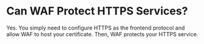 # Can WAF Protect HTTPS Services?<a name="waf_01_0037"></a>

Yes. You simply need to configure HTTPS as the frontend protocol and allow WAF to host your certificate. Then, WAF protects your HTTPS service.

